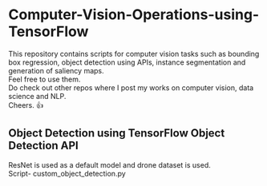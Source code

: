 # Computer-Vision-Operations-using-TensorFlow
This repository contains scripts for computer vision tasks such as bounding box regression, object detection using APIs, instance segmentation and generation of saliency maps.\
Feel free to use them.\
Do check out other repos where I post my works on computer vision, data science and NLP.\
Cheers. :thumbsup:

## Object Detection using TensorFlow Object Detection API
ResNet is used as a default model and drone dataset is used.\
Script- custom_object_detection.py
